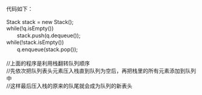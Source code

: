 代码如下：<br>
<br>
Stack<string> stack = new Stack<string>();<br>
while(!q.isEmpty())<br>
　　stack.push(q.dequeue());<br>
while(!stack.isEmpty())<br>
　　q.enqueue(stack.pop());<br>
<br>
//上面的程序是利用栈翻转队列顺序<br>
//先依次把队列表头元素压入栈直到队列为空后，再把栈里的所有元素添加到队列中<br>
//这样最后压入栈的原来的队尾就会成为队列的新表头<br>